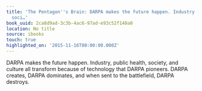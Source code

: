 ```yaml
---
title: 'The Pentagon''s Brain: DARPA makes the future happen. Industry, public health,
  soci…'
book_uuid: 2ca8d9ad-3c3b-4ac6-97ad-e93c52f140a0
location: No title
source: ibooks
touch: true
highlighted_on: '2015-11-16T00:00:00.000Z'
---
```


DARPA makes the future happen. Industry, public health, society, and culture all transform because of technology that DARPA pioneers. DARPA creates, DARPA dominates, and when sent to the battlefield, DARPA destroys.